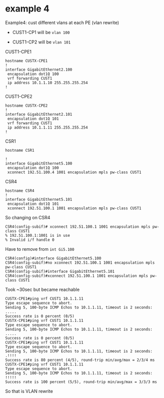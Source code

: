 # example 4

Example4: cust different vlans at each PE (vlan rewrite)

* CUST1-CP1 will be ```vlan 100```

* CUST1-CP2 will be ```vlan 101```


CUST1-CPE1

```
hostname CUSTX-CPE1
!         
interface GigabitEthernet2.100
 encapsulation dot1Q 100
 vrf forwarding CUST1
 ip address 10.1.1.10 255.255.255.254
!

```

CUST1-CPE2

```
hostname CUSTX-CPE2
!
interface GigabitEthernet2.101
 encapsulation dot1Q 101
 vrf forwarding CUST1
 ip address 10.1.1.11 255.255.255.254
!

```


CSR1
```
hostname CSR1

!
interface GigabitEthernet5.100
 encapsulation dot1Q 100
 xconnect 192.51.100.4 1001 encapsulation mpls pw-class CUST1
```

CSR4
```
hostname CSR4
!
interface GigabitEthernet5.101
 encapsulation dot1Q 101
 xconnect 192.51.100.1 1001 encapsulation mpls pw-class CUST1
```

So changing on CSR4

```
CSR4(config-subif)# xconnect 192.51.100.1 1001 encapsulation mpls pw-class CUST1
% 192.51.100.1:1001 is in use
% Invalid i/f handle 0
```

Have to remove from ```int Gi5.100```

```
CSR4(config)#interface GigabitEthernet5.100                               
CSR4(config-subif)#no xconnect 192.51.100.1 1001 encapsulation mpls pw-class CUST1 
CSR4(config-subif)#interface GigabitEthernet5.101                                 
CSR4(config-subif)#xconnect 192.51.100.1 1001 encapsulation mpls pw-class CUST1   

```

Took ~30sec but became reachable

```
CUSTX-CPE1#ping vrf CUST1 10.1.1.11
Type escape sequence to abort.
Sending 5, 100-byte ICMP Echos to 10.1.1.11, timeout is 2 seconds:
.....
Success rate is 0 percent (0/5)
CUSTX-CPE1#ping vrf CUST1 10.1.1.11
Type escape sequence to abort.
Sending 5, 100-byte ICMP Echos to 10.1.1.11, timeout is 2 seconds:
.....
Success rate is 0 percent (0/5)
CUSTX-CPE1#ping vrf CUST1 10.1.1.11
Type escape sequence to abort.
Sending 5, 100-byte ICMP Echos to 10.1.1.11, timeout is 2 seconds:
.!!!!
Success rate is 80 percent (4/5), round-trip min/avg/max = 2/3/4 ms
CUSTX-CPE1#ping vrf CUST1 10.1.1.11
Type escape sequence to abort.
Sending 5, 100-byte ICMP Echos to 10.1.1.11, timeout is 2 seconds:
!!!!!
Success rate is 100 percent (5/5), round-trip min/avg/max = 3/3/3 ms
```

So that is VLAN rewrite

